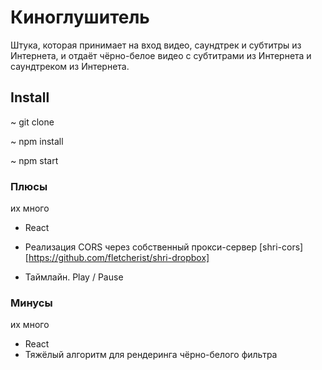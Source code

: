 # Киноглушитель 

Штука, которая принимает на вход видео, саундтрек и субтитры из Интернета, и отдаёт чёрно-белое видео с субтитрами из Интернета и саундтреком из Интернета. 

## Install

~ git  clone

~ npm install

~ npm start

### Плюсы 

их много

* React

* Реализация CORS через собственный прокси-сервер [shri-cors][https://github.com/fletcherist/shri-dropbox]

* Таймлайн. Play / Pause

### Минусы

их много

* React
* Тяжёлый алгоритм для рендеринга чёрно-белого фильтра